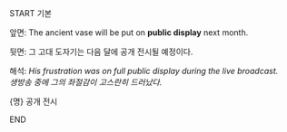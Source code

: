 START
기본

앞면:
The ancient vase will be put on **public display** next month.

뒷면:
그 고대 도자기는 다음 달에 공개 전시될 예정이다.

해석:
*His frustration was on full public display during the live broadcast.*  
*생방송 중에 그의 좌절감이 고스란히 드러났다.*

{명} 공개 전시
<!--ID: 1747104094511-->
END